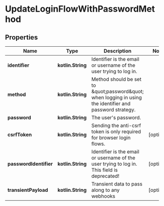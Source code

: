 
# UpdateLoginFlowWithPasswordMethod

## Properties
| Name | Type | Description | Notes |
| ------------ | ------------- | ------------- | ------------- |
| **identifier** | **kotlin.String** | Identifier is the email or username of the user trying to log in. |  |
| **method** | **kotlin.String** | Method should be set to \&quot;password\&quot; when logging in using the identifier and password strategy. |  |
| **password** | **kotlin.String** | The user&#39;s password. |  |
| **csrfToken** | **kotlin.String** | Sending the anti-csrf token is only required for browser login flows. |  [optional] |
| **passwordIdentifier** | **kotlin.String** | Identifier is the email or username of the user trying to log in. This field is deprecated! |  [optional] |
| **transientPayload** | **kotlin.String** | Transient data to pass along to any webhooks |  [optional] |



